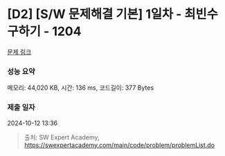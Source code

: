 # [D2] [S/W 문제해결 기본] 1일차 - 최빈수 구하기 - 1204 

[문제 링크](https://swexpertacademy.com/main/code/problem/problemDetail.do?contestProbId=AV13zo1KAAACFAYh) 

### 성능 요약

메모리: 44,020 KB, 시간: 136 ms, 코드길이: 377 Bytes

### 제출 일자

2024-10-12 13:36



> 출처: SW Expert Academy, https://swexpertacademy.com/main/code/problem/problemList.do